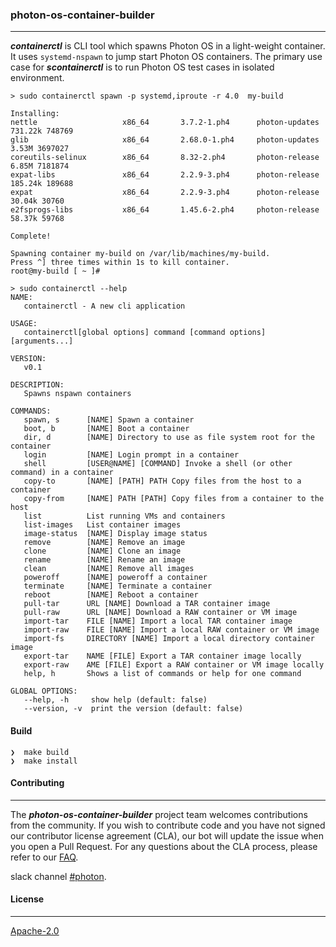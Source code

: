 ### photon-os-container-builder
----
***containerctl*** is CLI tool which spawns Photon OS in a light-weight container. It uses `systemd-nspawn` to jump start Photon OS containers. The primary
use case for ***scontainerctl*** is to run Photon OS test cases in isolated environment. 


```
> sudo containerctl spawn -p systemd,iproute -r 4.0  my-build

Installing:
nettle                   x86_64       3.7.2-1.ph4      photon-updates 731.22k 748769
glib                     x86_64       2.68.0-1.ph4     photon-updates   3.53M 3697027
coreutils-selinux        x86_64       8.32-2.ph4       photon-release   6.85M 7181874
expat-libs               x86_64       2.2.9-3.ph4      photon-release 185.24k 189688
expat                    x86_64       2.2.9-3.ph4      photon-release  30.04k 30760
e2fsprogs-libs           x86_64       1.45.6-2.ph4     photon-release  58.37k 59768

Complete!

Spawning container my-build on /var/lib/machines/my-build.
Press ^] three times within 1s to kill container.
root@my-build [ ~ ]# 
```

```
> sudo containerctl --help
NAME:
   containerctl - A new cli application

USAGE:
   containerctl[global options] command [command options] [arguments...]

VERSION:
   v0.1

DESCRIPTION:
   Spawns nspawn containers

COMMANDS:
   spawn, s      [NAME] Spawn a container
   boot, b       [NAME] Boot a container
   dir, d        [NAME] Directory to use as file system root for the container
   login         [NAME] Login prompt in a container
   shell         [USER@NAME] [COMMAND] Invoke a shell (or other command) in a container
   copy-to       [NAME] [PATH] PATH Copy files from the host to a container
   copy-from     [NAME] PATH [PATH] Copy files from a container to the host
   list          List running VMs and containers
   list-images   List container images
   image-status  [NAME] Display image status
   remove        [NAME] Remove an image
   clone         [NAME] Clone an image
   rename        [NAME] Rename an image
   clean         [NAME] Remove all images
   poweroff      [NAME] poweroff a container
   terminate     [NAME] Terminate a container
   reboot        [NAME] Reboot a container
   pull-tar      URL [NAME] Download a TAR container image
   pull-raw      URL [NAME] Download a RAW container or VM image
   import-tar    FILE [NAME] Import a local TAR container image
   import-raw    FILE [NAME] Import a local RAW container or VM image
   import-fs     DIRECTORY [NAME] Import a local directory container image
   export-tar    NAME [FILE] Export a TAR container image locally
   export-raw    AME [FILE] Export a RAW container or VM image locally
   help, h       Shows a list of commands or help for one command

GLOBAL OPTIONS:
   --help, -h     show help (default: false)
   --version, -v  print the version (default: false)

```

#### Build
```
❯  make build
❯  make install
```


#### Contributing
----

The ***photon-os-container-builder*** project team welcomes contributions from the community. If you wish to contribute code and you have not signed our contributor license agreement (CLA), our bot will update the issue when you open a Pull Request. For any questions about the CLA process, please refer to our [FAQ](https://cla.vmware.com/faq).

slack channel [#photon](https://code.vmware.com/web/code/join).

#### License
----

[Apache-2.0](https://spdx.org/licenses/Apache-2.0.html)
